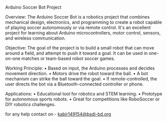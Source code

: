 Arduino Soccer Bot Project

Overview:
The Arduino Soccer Bot is a robotics project that combines mechanical design, electronics, and programming to create a robot capable of playing soccer autonomously or via remote control. It's an excellent project for learning about Arduino microcontrollers, motor control, sensors, and wireless communication.

Objective:
The goal of the project is to build a small robot that can move around a field,
and attempt to push it toward a goal. It can be used in one-on-one matches or team-based robot soccer games. 

Working Principle:
• Based on input, the Arduino processes and decides movement direction.
• Motors drive the robot toward the ball.
• A bot mechanism can strike the ball toward the goal.
• If remote-controlled, the user directs the bot via a Bluetooth-connected controller or phone.

Applications:
• Educational tool for robotics and STEM learning.
• Prototype for autonomous sports robots.
• Great for competitions like RoboSoccer or DIY robotics challenges.

for any help contact on - kabir149154@bsdi-bd.org
